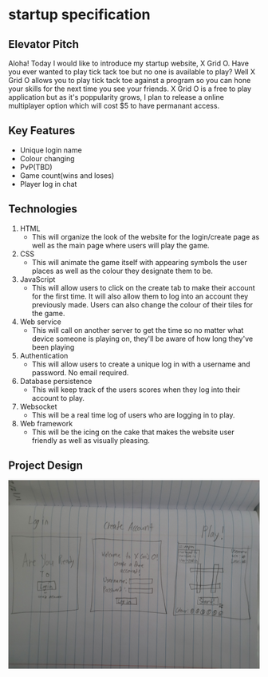 # startup specification
## Elevator Pitch
Aloha! Today I would like to introduce my startup website, X Grid O. Have you ever wanted to play tick tack toe but no one is available to play? Well X Grid O allows you to play tick tack toe against a program so you can hone your skills for the next time you see your friends. X Grid O is a free to play application but as it's poppularity grows, I plan to release a online multiplayer option which will cost $5 to have permanant access.

## Key Features
- Unique login name
- Colour changing 
- PvP(TBD)
- Game count(wins and loses)
- Player log in chat

## Technologies 
1. HTML
    - This will organize the look of the website for the login/create page as well as the main page where users will play the game.
2. CSS
    - This will animate the game itself with appearing symbols the user places as well as the colour they designate them to be.
3. JavaScript
    - This will allow users to click on the create tab to make their account for the first time. It will also allow them to log into an account they previously made. Users can also change the colour of their tiles for the game.
4. Web service
    - This will call on another server to get the time so no matter what device someone is playing on, they'll be aware of how long they've been playing
5. Authentication
    - This will allow users to create a unique log in with a username and password. No email required.
6. Database persistence
    - This will keep track of the users scores when they log into their account to play.
7. Websocket
    - This will be a real time log of users who are logging in to play.
8. Web framework
    - This will be the icing on the cake that makes the website user friendly as well as visually pleasing.

## Project Design
![Alt text](20240115_115735.jpg)